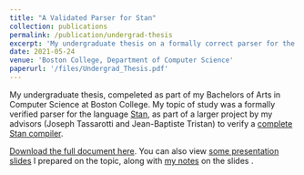 ```yaml
---
title: "A Validated Parser for Stan"
collection: publications
permalink: /publication/undergrad-thesis
excerpt: 'My undergraduate thesis on a formally correct parser for the Stan language.'
date: 2021-05-24
venue: 'Boston College, Department of Computer Science'
paperurl: '/files/Undergrad_Thesis.pdf'
---
```


My undergraduate thesis, compeleted as part of my Bachelors of Arts in Computer Science
at Boston College. My topic of study was a formally verified parser for the language 
[Stan](https://mc-stan.org/), as part of a larger project by my advisors (Joseph Tassarotti and 
Jean-Baptiste Tristan) to verify a [complete Stan compiler](https://github.com/jtristan/ProbCompCert/tree/pcp).


[Download the full document here](/files/Undergrad_Thesis.pdf). You can also view 
[some presentation slides](/files/Thesis_Slides.pdf) I prepared on the topic, along with 
[my notes](/files/Thesis_Slides_Annotated.pdf) on the slides .


